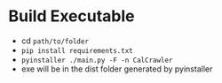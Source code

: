# Build Executable
* cd `path/to/folder`
* `pip install requirements.txt`
* `pyinstaller ./main.py -F -n CalCrawler`
* exe will be in the dist folder generated by pyinstaller
